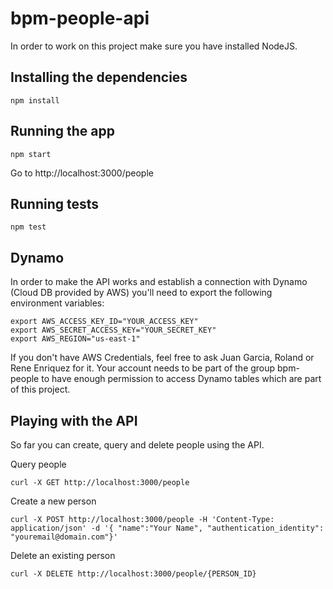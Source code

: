 # bpm-people-api

In order to work on this project make sure you have installed NodeJS.

## Installing the dependencies

```
npm install
```

## Running the app

```
npm start
```

Go to http://localhost:3000/people

## Running tests

```
npm test
```

## Dynamo

In order to make the API works and establish a connection with Dynamo (Cloud DB provided by AWS) you'll need to export the following environment variables:

```
export AWS_ACCESS_KEY_ID="YOUR_ACCESS_KEY"
export AWS_SECRET_ACCESS_KEY="YOUR_SECRET_KEY"
export AWS_REGION="us-east-1"
```

If you don't have AWS Credentials, feel free to ask Juan Garcia, Roland or Rene Enriquez for it. Your account needs to be part of the group bpm-people to have enough permission to access Dynamo tables which are part of this project. 

## Playing with the API
So far you can create, query and delete people using the API. 

Query people

```
curl -X GET http://localhost:3000/people
```


Create a new person

```
curl -X POST http://localhost:3000/people -H 'Content-Type: application/json' -d '{ "name":"Your Name", "authentication_identity": "youremail@domain.com"}'
```

Delete an existing person

```
curl -X DELETE http://localhost:3000/people/{PERSON_ID}
```

